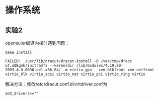 # 操作系统
## 实验2
openeuler编译内核时遇到问题：
```
make install
```
```
FAILED:  /usr/lib/dracut/dracut-install -D /var/tmp/dracc ut.oQEgmk/initramfs --kerneldir /lib/modules/4.19.90-2003.4.0.0036.oe1.x86_64/ -m virtio_gpu   xen-blkfront xen-netfront virtio_blk virtio_scsi virtio_net virtio_pci virtio_ring virtio
```
解决方法：修改/etc/dracut.conf.d/virtdriver.conf为
```
add_drivers+=""
```